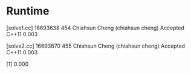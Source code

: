 # Runtime
[solve1.cc]
16693638    454 Chiahsun Cheng (chiahsun cheng)   Accepted  C++11   0.003

[solve2.cc]
16693670    455 Chiahsun Cheng (chiahsun cheng)   Accepted  C++11   0.003

[1] 0.000
